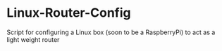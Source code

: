 # Linux-Router-Config
Script for configuring a Linux box (soon to be a RaspberryPi) to act as a light weight router
